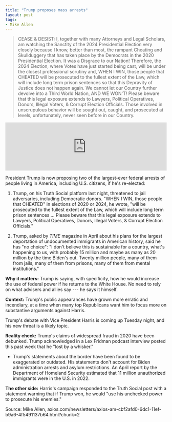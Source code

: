 ```yaml
---
title: "Trump proposes mass arrests"
layout: post
tags:
- Mike Allen
---
```


> CEASE & DESIST: I, together with many Attorneys and Legal Scholars, am watching the Sanctity of the 2024 Presidential Election very closely because I know, better than most, the rampant Cheating and Skullduggery that has taken place by the Democrats in the 2020 Presidential Election. It was a Disgrace to our Nation! Therefore, the 2024 Election, where Votes have just started being cast, will be under the closest professional scrutiny and, WHEN I WIN, those people that CHEATED will be prosecuted to the fullest extent of the Law, which will include long term prison sentences so that this Depravity of Justice does not happen again. We cannot let our Country further devolve into a Third World Nation, AND WE WON'T! Please beware that this legal exposure extends to Lawyers, Political Operatives, Donors, Illegal Voters, & Corrupt Election Officials. Those involved in unscrupulous behavior will be sought out, caught, and prosecuted at levels, unfortunately, never seen before in our Country.

<iframe src="https://truthsocial.com/@realDonaldTrump/113098755955857290/embed" class="truthsocial-embed" style="max-width: 100%; border: 0" width="600" allowfullscreen="allowfullscreen"></iframe><script src="https://truthsocial.com/embed.js" async="async"></script>

President Trump is now proposing two of the largest-ever federal arrests of people living in America, including U.S. citizens, if he's re-elected:

1. Trump, on his Truth Social platform last night, threatened to jail adversaries, including Democratic donors. "WHEN I WIN, those people that CHEATED" in elections of 2020 or 2024, he wrote, "will be prosecuted to the fullest extent of the Law, which will include long term prison sentences ... Please beware that this legal exposure extends to Lawyers, Political Operatives, Donors, Illegal Voters, & Corrupt Election Officials."

2. Trump, asked by *TIME* magazine in April about his plans for the largest deportation of undocumented immigrants in American history, said he has "no choice": "I don't believe this is sustainable for a country, what's happening to us, with probably 15 million and maybe as many as 20 million by the time Biden's out. Twenty million people, many of them from jails, many of them from prisons, many of them from mental institutions."

**Why it matters:** Trump is saying, with specificity, how he would increase the use of federal power if he returns to the White House. No need to rely on what advisers and allies say --- he says it himself.

**Context:** Trump's public appearances have grown more erratic and incendiary, at a time when many top Republicans want him to focus more on substantive arguments against Harris.

Trump's debate with Vice President Harris is coming up Tuesday night, and his new threat is a likely topic.

**Reality check:** Trump's claims of widespread fraud in 2020 have been debunked. Trump acknowledged in a Lex Fridman podcast interview posted this past week that he "lost by a whisker."

- Trump's statements about the border have been found to be exaggerated or outdated. His statements don't account for Biden administration arrests and asylum restrictions. An April report by the Department of Homeland Security estimated that 11 million unauthorized immigrants were in the U.S. in 2022.

**The other side:** Harris's campaign responded to the Truth Social post with a statement warning that if Trump won, he would "use his unchecked power to prosecute his enemies."

Source: Mike Allen, axios.com/newsletters/axios-am-cbf2afd0-6dc1-11ef-b9a6-4f5491137b64.html?chunk=2
